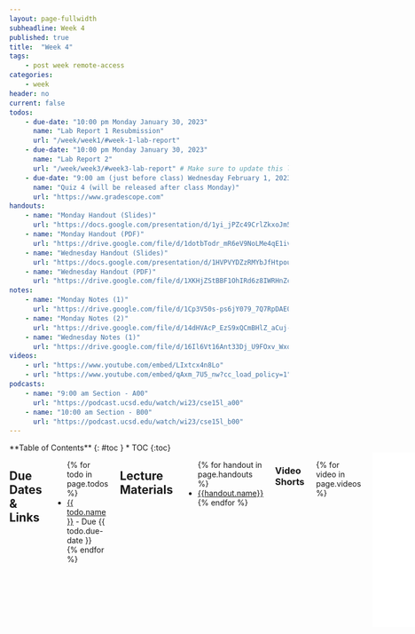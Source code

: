 ```yaml
---
layout: page-fullwidth
subheadline: Week 4
published: true
title:  "Week 4"
tags:
    - post week remote-access
categories:
    - week
header: no
current: false
todos:
    - due-date: "10:00 pm Monday January 30, 2023"
      name: "Lab Report 1 Resubmission"
      url: "/week/week1/#week-1-lab-report"
    - due-date: "10:00 pm Monday January 30, 2023"
      name: "Lab Report 2"
      url: "/week/week3/#week3-lab-report" # Make sure to update this link regularly
    - due-date: "9:00 am (just before class) Wednesday February 1, 2023"
      name: "Quiz 4 (will be released after class Monday)"
      url: "https://www.gradescope.com"
handouts:
    - name: "Monday Handout (Slides)"
      url: "https://docs.google.com/presentation/d/1yi_jPZc49CrlZkxoJm5PtOlrTWG3NCWydN89ePmkuBs/edit?usp=sharing"
    - name: "Monday Handout (PDF)"
      url: "https://drive.google.com/file/d/1dotbTodr_mR6eV9NoLMe4qE1ivLfiQ2o/view?usp=sharing"
    - name: "Wednesday Handout (Slides)"
      url: "https://docs.google.com/presentation/d/1HVPVYDZzRMYbJfHtpou55nmW51UCclcfCLwZYPulXc8/edit?usp=sharing"
    - name: "Wednesday Handout (PDF)"
      url: "https://drive.google.com/file/d/1XKHjZStBBF1OhIRd6z8IWRHnZctcb1_I/view?usp=sharing"
notes:
    - name: "Monday Notes (1)"
      url: "https://drive.google.com/file/d/1Cp3V50s-ps6jY079_7Q7RpDAE0z9Sf67"
    - name: "Monday Notes (2)"
      url: "https://drive.google.com/file/d/14dHVAcP_EzS9xQCmBHlZ_aCuj-jRnh33"  
    - name: "Wednesday Notes (1)"
      url: "https://drive.google.com/file/d/16Il6Vt16Ant33Dj_U9FOxv_WxqLy5LYx"
videos:
    - url: "https://www.youtube.com/embed/LIxtcx4n8Lo"
    - url: "https://www.youtube.com/embed/qAxm_7U5_nw?cc_load_policy=1"
podcasts:
    - name: "9:00 am Section - A00"
      url: "https://podcast.ucsd.edu/watch/wi23/cse15l_a00"
    - name: "10:00 am Section - B00"
      url: "https://podcast.ucsd.edu/watch/wi23/cse15l_b00"
---
```


<div class="row">
<div class="medium-4 medium-push-8 columns" markdown="1">
<div class="panel radius fixed-toc"  data-options="sticky_on:large" markdown="1">
**Table of Contents**
{: #toc }
*  TOC
{:toc}
</div>
</div><!-- /.medium-4.columns -->

<div class="medium-8 medium-pull-4 columns" markdown="1">

## Due Dates & Links

<ul>
{% for todo in page.todos %}
<li><a href="{{ todo.url }}">{{ todo.name }}</a> - Due {{ todo.due-date }}</li>
{% endfor %}
</ul>

## Lecture Materials
<ul>
{% for handout in page.handouts %}
<li><a href="{{handout.url}}">{{handout.name}}</a></li>
{% endfor %}
</ul>

### Video Shorts

{% for video in page.videos %}
<iframe width="560" height="315" src="{{video.url}}" title="YouTube video player" frameborder="0" allow="accelerometer; autoplay; clipboard-write; encrypted-media; gyroscope; picture-in-picture; web-share" allowfullscreen></iframe>
{% endfor %}

### In-class notes
{% for note in page.notes %}
<a href="{{ note.url }}">{{ note.name }}</a>
<iframe src="{{ note.url }}/preview" width="640" height="480" allow="autoplay"></iframe>
{% endfor %}

### Links to Podcast
**Note:** Links will require you to log in as a UCSD student
<ul>
{% for link in page.podcasts %} 
<li><a href="{{link.url}}">{{link.name}}</a></li>
{% endfor %}
</ul>

## Lab Tasks

---

Discuss with your group:
    
![Image](../../images/mouse_escape_vehicle.png)
    
Write down your answers (and why you chose them!) in your group's shared doc.
    

In this lab you'll work with scripts to do several tasks, and explore programs
that do a _recursive traversal_ of directories.

To get started, fork and clone this repository:


[docsearch](https://github.com/ucsd-cse15l-w23/docsearch)

The `written_2/` directory is a sample of writing in English from
[https://anc.org/data/oanc/download/](https://anc.org/data/oanc/download/), a
free and open corpus of English text samples. We'll use it as sample data to
explore how to search through files. We'll do two main tasks:

1. Answer several questions about the dataset by using command-line tools and
bash scripts
2. Write a web server that can respond to queries for files within this
directory

### Answering Questions about Text Files

In this section we'll use a few different command-line tools to build scripts
that can answer interesting questions about these text files – they'd work on
any directories containing plain text files! We'll also generally get practice
with using tools purely from the command-line.

#### Counting Text Files

First question: **How many text files (files ending in .txt) are there?** We'll
walk through this together.

First, let's try the `find` command. `find` will take a directory path as an
argument and list files and directories inside that directory. Try using

```
find written_2/
```

What do you see? (If your local computer is Windows, make sure you have a
`bash` terminal open!)

That's a lot of files, and all that output kind of takes over the terminal!

One really useful thing we can do with _any_ command is use **output
redirection** to put whatever would be printed into a file. Then we can process
that file with other commands. The `>` character does output redirection in
bash. Try:

```
find written_2/ > find-results.txt
```

What do you see? Nothing, right? Do `ls` and you'll see that `find-results.txt`
has been created in the current directory. You can use `cat` on it and see the
long listing of all the files and directories.

Sometimes we want to explore a file at the command line (because we're on the
remote), and we don't want the long output from `cat`. Another command, called
`less`, is really good for this. Try:

```
less find-results.txt
```

This will “take over” your terminal with just the first screenful of lines. You
can press `q` to exit out of `less` and get back to the normal terminal (try it,
then restart `less`). You can scroll up and down using the up and down arrows,
and go down by a screen at a time by using the space bar. `less` is a great way
to quickly check the contents of a file when you don't have a convenient visual
editor (like VScode) to use to explore it.

OK, so we can confirm that this file that we've made `find-results.txt`, has a
bunch of lines and each line is a path. Let's get back to our question:

**How many text files are there?**

There are a few ways we could do this. Since we'd (eventually) like an answer
that works in a script, it would be useful to find a _command_ that does this,
rather than, say, counting them by hand or using the line number in a text
editor. That leads us to introduce one more command, `wc`, which stands for
“word count”. `wc` takes a path and prints out some information about that file.

Try this:

```
wc find-results.txt
```

You'll see output that looks something like this:

```
    236     236   11859 find-results.txt
```

The first is the number of _lines_ in the file. The second is the number of
_words_ (`wc` uses a pretty simple definition of words – strings separated by
whitespace; since the paths don't have spaces, each counts as one word). The
third is the number of _characters_ in the file.

Since there's one line per path, it seems like 236 is our answer. We used a few
commands and concepts to get here:

- `find «directory-path»`, which searches (recursively) in a directory for files
and lists them all
- `less «file-path»`, which helps explore files from the command line
- `wc «file-path»`, which counts words in a file
- `«any-command» > «a-file»`, which isn't a command, but we can put after a
command to _redirect_ its output to a file

**Write down in notes**: Show screenshots of using the above commands to get to
this answer. Are you sure it's the right answer? How do you know? Can you see
anything that might be inconsistent about that answer when you use `less`?

&nbsp;

&nbsp;

&nbsp;

&nbsp;

&nbsp;

&nbsp;

&nbsp;

&nbsp;

&nbsp;

&nbsp;

Turns out this answer (236) is wrong. You might say it's only a _little bit_
wrong, but it's still not right! It's wrong because `find` includes all of the
_directory_ names as well as the file names. (It would also be wrong if there
were non-`.txt` files in the directory structure – are there any?)

There are a lot of ways we can do this—I encourage you to do a web search for
the `-name` and `-type` options for `find`—we will use it as an excuse to
introduce one more really cool command: `grep`.

At its simplest, `grep` takes a string and a file, and prints out all the lines
in that file that match the string. Try:

```
grep ".txt" find-results.txt
```

Then, let's store the results in a file so we can work with them:

```
grep ".txt" find-results.txt > grep-results.txt
```

The, use `wc` to check the line count in this new file (you try that yourself!)

**Write down in notes**: What's the actual count of `.txt` files?

### Putting it Into a Script

That's a lot of exploration at the terminal! It's useful to also consider how to
turn this into a _script_ that prints the answers. Let's see what that might
look like. We can put the commands in a row in a file called `count-txts.sh`:

```
find written_2 > find-results.txt
grep ".txt" find-results.txt > grep-results.txt
wc grep-results.txt
```

Then we can run it with `count-txts.sh`.

```
$ bash count-txts.sh
    224     224   11492 grep-results.txt
```

**Write down in notes**: Show putting this into a script and running it to get
this answer.

Sometimes it's useful to _parameterize_ a script with command line arguments.
Make it so this script takes the name of the directory to traverse as the first
command-line argument, so you use it like this instead:

```
bash count-txts.sh written_2
```

Then, use it to count the number of files in some of the subdirectories like
`non-fiction` and `travel_guides`.

**Write down in notes**: How many files are in those directories?

**Write down in notes**: What happens to the `find-results.txt` and
`grep-results.txt` files when you run the script? What are some consequences of
that for where you should be careful when using output redirection?

#### Counting Sizes of Text Files

Here's another question that would be nice to answer: **How many total words
are in the files in `written_2/travel_guides/berlitz1`?**

For this, it would be nice to be able to use `wc` on all the files in that
directory.  `wc` can take multiple filenames. For example, we could give two
paths, and `wc` will tell us the number of lines, words, and characters in each:

```
$ wc written_2/travel_guides/berlitz1/HandRHawaii.txt written_2/travel_guides/berlitz1/HandRHongKong.txt 
     248    2163   16271 written_2/travel_guides/berlitz1/HandRHawaii.txt
      29     152    1193 written_2/travel_guides/berlitz1/HandRHongKong.txt
     277    2315   17464 total
```

We can use a `*` pattern to make `wc` work on _all_ the files in that directory:

```
$ wc written_2/travel_guides/berlitz1/*.txt
     248    2163   16271 written_2/travel_guides/berlitz1/HandRHawaii.txt
      29     152    1193 written_2/travel_guides/berlitz1/HandRHongKong.txt
      20      86     675 written_2/travel_guides/berlitz1/HandRIbiza.txt
     ... lots of lines! ...
52718  517475 3608713 total
```

Here we have our answer – 517475 words

**Write down in notes** How many total words are in
`written_2/non-fiction/OUP/Abernathy/`? How many total characters?

Another related question we might want to answer is **which file in
`written_2/travel_guides/berlitz1/` has the most lines?** If `wc` reported the
files' counts in order, we could simply read off the first or last one. But we
can see in the output above that there is no particular ordering relative to
line, word, or character counts in the output.

There's another command that's great for many situations like this: `sort`.
That's right – there's a sorting command built-in! `sort` takes a file and
prints out the lines in that file in sorted string order. The way `wc` is
designed, this ends up exactly matching a sort based on line number!

Let's try it:

```
$ wc written_2/travel_guides/berlitz1/*.txt > berlitz1_sizes.txt
$ sort berlitz1_sizes.txt
      20      86     675 written_2/travel_guides/berlitz1/HandRIbiza.txt
      24     121     931 written_2/travel_guides/berlitz1/HandRIstanbul.txt
      ... a bunch of lines ...
    3769   35802  253959 written_2/travel_guides/berlitz1/WhereToFrance.txt
    4166   41363  294602 written_2/travel_guides/berlitz1/WhereToItaly.txt
   52718  517475 3608713 total
```

The last file output has 4166 lines, and it's
`written_2/travel_guides/berlitz1/WhereToItaly.txt`.

**Write down in notes**: What's a fun fact from that article?

**Write down in notes**: Answer the following questions using `grep`, `find`,
*`*` patterns, `>` redirection, `wc`, and `sort`:

- What is the file with the _fewest words_ in `written_2/non-fiction/OUP/Kauffman/`? What are the
first few lines of that file? (Hint: the line count comes first. You can make
`wc` report just the word count with the `-w` option)
- What is the file with the _most characters_ in either `berlitz1` or
`berlitz2` within `written_2/travel_guides`? What are the first few lines of that file? (Hint: try the
`-c` option to `wc`)
- How many lines in `berlitz1` contain the string `"vista"`? What
about in `berlitz2`?
- How many _files_ in `berlitz1` contain the string `"vista"`? What
about in `berlitz2`? (Hint: look up the `-l` option to `grep`)

Copy the commands you used to get these answers along with the answers
themselves! You can make scripts out of them (especially if they needed multiple
commands).

**Discuss**: What other interesting questions can you answer with what you know?

#### Getting AI to Do It

What's a question you want to answer, but aren't sure how to answer about these
files with the commands you have? Maybe someone in your group or your lab tutor
would have good guesses! Or maybe.... ChatGPT would.

Come up with at least one idea that you don't know how to answer with the
commands you've seen so far. Ask [ChatGPT](https://openai.com/blog/chatgpt/) to
help! You (or one of the members of your group) can make a free account by
logging in with Google.

We're not giving any examples here because _we are all new to this technology_.
We want you to experiment and teach each other (and us) what works and what
doesn't for you in using it to explore different command-line options.

The crucial thing here is that you should both **try out** and **attempt to
explain** the results from ChatGPT. As we saw in class, it's completely capable
of lying or giving inconsistent results. So we have to actually run the
commands to check that they're producing something reasonable (and maybe check
by hand that some of the answers are correct!)

You'll probably see new commands (ChatGPT doesn't know which commands we
learned this week), see new options and symbols, and so on. Try asking your
tutor, your group, Google, and ChatGPT for help understanding them. Write down
in your notes the prompts that worked especially well, and what you learned.

**Write down in notes**: At least 4 prompts you gave to ChatGPT where it
suggested command lines to try, with screenshots showing what happened when you
tried out those commands, and explanations of how they work. Don't just
copy-paste the explanation from ChatGPT if it gives one (we've seen those be
wrong in class, too!) – try to verify the explanation.


### A Search Server

The repository also has a file `DocSearchServer.java`, which has a (fixed)
version of `getFiles` from last week's lab, and a server that uses it.

Add `start.sh` and `test.sh` scripts as we did in lecture, and make sure they
start the server and run the tests, respectively.

Start the server and check that the following URL paths have the described
behavior:

- `/` prints `"There are NNNN files to search"` where NNNN is the total number of
files returned by `getFiles`
- `/search?q=search-term` prints `"There were NNNN files found:"` and then a list
of all the paths of files that contain that search term. For example, if the
search term is `base pair` it should print the same paths you found in your
search above.

Add a few tests that give meaningful search results (you can use some of the
ideas from using `grep` above), and take some screenshots of the working server
loaded from a browser.

**Write down in notes**: How long did it take you to make the scripts? Now that
you've made them how long does it take you to run the tests and start the
server? Was that an overall savings on your time? What if we run the tests and
server 100 more times this quarter, will it be worth it?

**Push to Github**: The scripts you added to your fork

**Experiment**: Add a new text file somewhere in `written_2` with the contents
of your choice. Then, get the code and data onto `ieng6` if you haven't already
(you could push and then `git clone` on the server). Start the server and have
our partner do a search that finds the file you added. Then do the same with
their server (they add a new file that you find). Where are those files stored?
What does that say about how the filesystem and paths work for searching for
these files?


